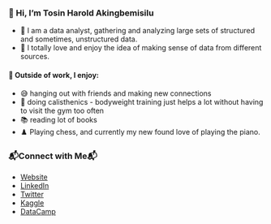 ### 👋 Hi, I’m Tosin Harold Akingbemisilu

- 👀 I am a data analyst, gathering and analyzing large sets of structured and sometimes, unstructured data.
- 💞️ I totally love and enjoy the idea of making sense of data from different sources.

#### 🌱 Outside of work, I enjoy:
- 😅 hanging out with friends and making new connections
- 🤸 doing calisthenics - bodyweight training just helps a lot without having to visit the gym too often
- 📚 reading lot of books
- ♟️ Playing chess, and currently my new found love of playing the piano.

### 📬Connect with Me📬
- [Website](https://www.tosinharold.com)
- [LinkedIn](https://www.linkedin.com/in/tosin-akingbemisilu)
- [Twitter](https://www.twitter.com/tosmartak)
- [Kaggle](https://www.kaggle.com/tosinhakingbemisilu)
- [DataCamp](https://www.datacamp.com/profile/tosmartak)

<!---
tosmartak/tosmartak is a ✨ special ✨ repository because its `README.md` (this file) appears on your GitHub profile.
You can click the Preview link to take a look at your changes.
--->
